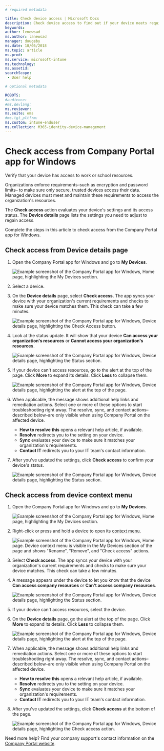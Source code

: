 ```yaml
---
# required metadata

title: Check device access | Microsoft Docs
description: Check device access to find out if your device meets requirements, and is able to access work or school resources.
keywords:
author: lenewsad
ms.author: lanewsad
manager: dougeby
ms.date: 10/05/2018
ms.topic: article
ms.prod:
ms.service: microsoft-intune
ms.technology:
ms.assetid: 
searchScope:
 - User help

# optional metadata

ROBOTS:  
#audience:
#ms.devlang:
ms.reviewer: 
ms.suite: ems
#ms.tgt_pltfrm:
ms.custom: intune-enduser
ms.collection: M365-identity-device-management
---
```


# Check access from Company Portal app for Windows

Verify that your device has access to work or school resources. 

Organizations enforce requirements&ndash;such as encryption and password limits&ndash; to make sure only secure, trusted devices access their data. Managed devices must meet and maintain these requirements to access the organization's resources.

The **Check access** action evaluates your device's settings and its access status. The **Device details** page lists the settings you need to adjust to regain access. 

Complete the steps in this article to check access from the Company Portal app for Windows.  

## Check access from Device details page  
1. Open the Company Portal app for Windows and go to **My Devices**.  

    ![Example screenshot of the Company Portal app for Windows, Home page, highlighting the My Devices section.](./media/1809_CheckAccess_Context_Select_Device.png)  
2. Select a device.  
3. On the **Device details** page, select **Check access**. The app syncs your device with your organization's current requirements and checks to make sure your device matches them. This check can take a few minutes.  

    ![Example screenshot of the Company Portal app for Windows, Device details page, highlighting the Check Access button.](./media/1809_CheckAccess_Checking_Status.png) 

4. Look at the status update. It will show that your device **Can access your organization's resources** or **Cannot access your organization's resources**.  

   ![Example screenshot of the Company Portal app for Windows, Device details page, highlighting the Status section.](./media/1809_CheckAccess_Device_details_status1.png)  
   
5. If your device can't access resources, go to the alert at the top of the page. Click **More** to expand its details. Click **Less** to collapse them.  

    ![Example screenshot of the Company Portal app for Windows, Device details page, highlighting the alert at the top of the page.](./media/1809_CheckAccess_Device_details_alert1.png)  

6. When applicable, the message shows additional help links and remediation actions. Select one or more of these options to start troubleshooting right away. The resolve, sync, and contact actions&ndash;described below&ndash;are only visible when using Company Portal on the affected device.  

     * **How to resolve this** opens a relevant help article, if available.  
     * **Resolve** redirects you to the setting on your device.  
     * **Sync** evaluates your device to make sure it matches your organization's requirements.  
     * **Contact IT** redirects you to your IT team's contact information.   
 
6. After you've updated the settings, click **Check access** to confirm your device's status.  

    ![Example screenshot of the Company Portal app for Windows, Device details page, highlighting the Status section.](./media/1809_CheckAccess_Device_details_status1.png)  

## Check access from device context menu  
1. Open the Company Portal app for Windows and go to **My Devices**.  

    ![Example screenshot of the Company Portal app for Windows, Home page, highlighting the My Devices section.](./media/1809_CheckAccess_Context_Select_Device.png)  

2. Right-click or press and hold a device to open its [context menu](https://docs.microsoft.com//windows/uwp/design/controls-and-patterns/menus).  

    ![Example screenshot of the Company Portal app for Windows, Home page. Device context menu is visible in the **My Devices** section of the page and shows "Rename", "Remove", and "Check access" actions.](./media/1809_DeviceContextMenu_Windows_CP.png)  
3. Select **Check access**. The app syncs your device with your organization's current requirements and checks to make sure your device matches. This check can take a few minutes.  
 
4. A message appears under the device to let you know that the device **Can access company resources** or **Can't access company resources**. 

    ![Example screenshot of the Company Portal app for Windows, Device details page, highlighting the Status section.](./media/1809_CheckAccess_Context_Menu_Alert2.png) 

5. If your device can't access resources, select the device.  
6. On the **Device details** page, go the alert at the top of the page. Click **More** to expand its details. Click **Less** to collapse them.  

    ![Example screenshot of the Company Portal app for Windows, Device details page, highlighting the alert at the top of the page.](./media/1809_CheckAccess_Device_details_alert1.png)  

6. When applicable, the message shows additional help links and remediation actions. Select one or more of these options to start troubleshooting right away. The resolve, sync, and contact actions&ndash;described below&ndash;are only visible when using Company Portal on the affected device.  

     * **How to resolve this** opens a relevant help article, if available.  
     * **Resolve** redirects you to the setting on your device.  
     * **Sync** evaluates your device to make sure it matches your organization's requirements.  
     * **Contact IT** redirects you to your IT team's contact information.    

7. After you've updated the settings, click **Check access** at the bottom of the page.  

    ![Example screenshot of the Company Portal app for Windows, Device details page, highlighting the Check access action.](./media/1809_CheckAccess_Device_details_button.png) 

Need more help? Find your company support's contact information on the [Company Portal website](https://go.microsoft.com/fwlink/?linkid=2010980).

